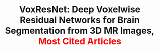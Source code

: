 ---
title: "VoxResNet: Deep Voxelwise Residual Networks for Brain Segmentation from 3D MR Images, <font color=red>Most Cited Articles</font>"
authors: "Hao Chen, Qi Dou, Lequan Yu, Jing Qin, Pheng-Ann Heng" 
pub_date: "2018-04-15"
image: "/static/img/pub/2018_voxresnet.png" 
doi: "10.1016/j.neuroimage.2017.04.041"
journal: 
  - name: "NeuroImage" 
    url: "https://www.sciencedirect.com/science/article/pii/S1053811917303348"
---